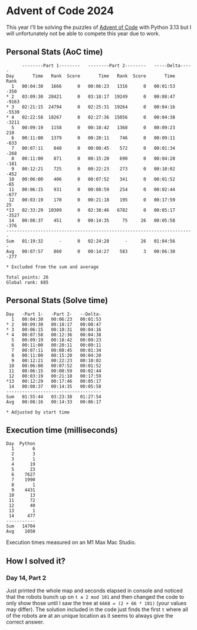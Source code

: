 # Advent of Code 2024

This year I'll be solving the puzzles of [Advent of Code](https://adventofcode.com/2024) with Python 3.13 but I will
unfortunately not be able to compete this year due to work.  

## Personal Stats (AoC time)
```
      --------Part 1--------   --------Part 2--------   -----Delta-----
Day       Time   Rank  Score       Time   Rank  Score       Time   Rank
  1   00:04:30   1666      0   00:06:23   1316      0   00:01:53   -350
* 2   03:09:30  28421      0   03:18:17  19249      0   00:08:47  -9163
* 3   02:21:15  24794      0   02:25:31  19264      0   00:04:16  -5530
* 4   02:22:58  18267      0   02:27:36  15056      0   00:04:38  -3211
  5   00:09:19   1158      0   00:18:42   1368      0   00:09:23    210
  6   00:11:00   1379      0   00:20:11    746      0   00:09:11   -633
  7   00:07:11    840      0   00:08:45    572      0   00:01:34   -268
  8   00:11:00    871      0   00:15:20    690      0   00:04:20   -181
  9   00:12:21    725      0   00:22:23    273      0   00:10:02   -452
 10   00:06:00    406      0   00:07:52    341      0   00:01:52    -65
 11   00:06:15    931      0   00:08:59    254      0   00:02:44   -677
 12   00:03:19    170      0   00:21:18    195      0   00:17:59     25
*13   02:33:29  10309      0   02:38:46   6782      0   00:05:17  -3527
 14   00:08:37    451      0   00:14:35     75     26   00:05:58   -376
-----------------------------------------------------------------------
Sum   01:19:32      -      0   02:24:28      -     26   01:04:56      -
Avg   00:07:57    860      0   00:14:27    583      3   00:06:30   -277

* Excluded from the sum and average

Total points: 26
Global rank: 685
```

## Personal Stats (Solve time)
```
Day   -Part 1-   -Part 2-   --Delta-
  1   00:04:30   00:06:23   00:01:53
* 2   00:09:30   00:18:17   00:08:47
* 3   00:06:15   00:10:31   00:04:16
* 4   00:07:58   00:12:36   00:04:38
  5   00:09:19   00:18:42   00:09:23
  6   00:11:00   00:20:11   00:09:11
  7   00:07:11   00:08:45   00:01:34
  8   00:11:00   00:15:20   00:04:20
  9   00:12:21   00:22:23   00:10:02
 10   00:06:00   00:07:52   00:01:52
 11   00:06:15   00:08:59   00:02:44
 12   00:03:19   00:21:18   00:17:59
*13   00:12:29   00:17:46   00:05:17
 14   00:08:37   00:14:35   00:05:58
------------------------------------
Sum   01:55:44   03:23:38   01:27:54
Avg   00:08:16   00:14:33   00:06:17

* Adjusted by start time
```

## Execution time (milliseconds)
```
Day  Python
  1       6
  2       3
  3       1
  4      19
  5      23
  6    7627
  7    1990
  8       1
  9    4431
 10      13
 11      72
 12      40
 13       1
 14     477
-----------
Sum   14704
Avg    1050
```

Execution times measured on an M1 Max Mac Studio.


## How I solved it?

### Day 14, Part 2
Just printed the whole map and seconds elapsed in console and noticed that the robots bunch up on `t ≡ 2 mod 101` and
then changed the code to only show those until I saw the tree at `6668 = (2 + 66 * 101)` (your values may differ).
The solution included in the code just finds the first `t` where all of the robots are at an unique location as it
seems to always give the correct answer.
